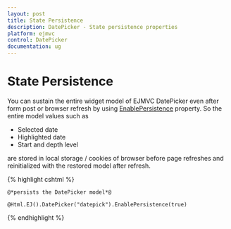```yaml
---
layout: post
title: State Persistence
description: DatePicker - State persistence properties 
platform: ejmvc
control: DatePicker
documentation: ug
---
```

# State Persistence

You can sustain the entire widget model of EJMVC DatePicker even after form post or browser refresh by using [EnablePersistence](http://help.syncfusion.com/js/api/ejdatepicker#members:enablepersistence) property. So the entire model values such as 

* Selected date
* Highlighted date
* Start and depth level 

are stored in local storage / cookies of browser before page refreshes and reinitialized with the restored model after refresh.


{% highlight cshtml %}

    @*persists the DatePicker model*@

    @Html.EJ().DatePicker("datepick").EnablePersistence(true)


{% endhighlight %}
